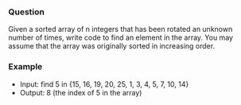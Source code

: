 ### Question

Given a sorted array of n integers that has been rotated an unknown number of times, write code to find an element in the array. You may assume that the array was originally sorted in increasing order.

### Example

- Input: find 5 in {15, 16, 19, 20, 25, 1, 3, 4, 5, 7, 10, 14}
- Output: 8 (the index of 5 in the array)
